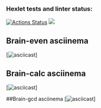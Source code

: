 ### Hexlet tests and linter status:
[![Actions Status](https://github.com/viktoriyadzhoruhova/python-project-49/actions/workflows/hexlet-check.yml/badge.svg)](https://github.com/viktoriyadzhoruhova/python-project-49/actions)
<a href="https://codeclimate.com/github/viktoriyadzhoruhova/python-project-49/maintainability"><img src="https://api.codeclimate.com/v1/badges/9acf1f80542720ebb529/maintainability" /></a>

## Brain-even asciinema

[![asciicast](https://asciinema.org/a/665934)]

## Brain-calc asciinema

[![asciicast](https://asciinema.org/a/665935)]

##Brain-gcd asciinema
[![asciicast](https://asciinema.org/a/665942)]
